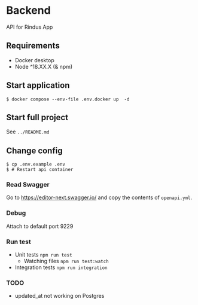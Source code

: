 # Backend

API for Rindus App

## Requirements

- Docker desktop
- Node ^18.XX.X (& npm)

## Start application

```shell
$ docker compose --env-file .env.docker up  -d
```

## Start full project

See `../README.md`

## Change config

```shell
$ cp .env.example .env
$ # Restart api container
```

### Read Swagger

Go to https://editor-next.swagger.io/ and copy the contents of `openapi.yml`.

### Debug

Attach to default port 9229

### Run test

- Unit tests `npm run test`
  - Watching files `npm run test:watch`
- Integration tests `npm run integration`

### TODO

- updated_at not working on Postgres
